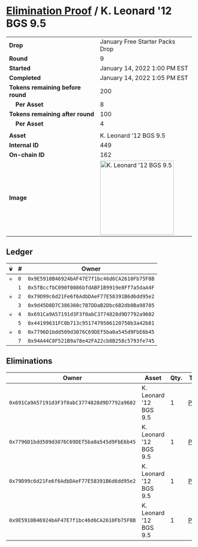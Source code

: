 # [Elimination Proof](./readme.md) / K. Leonard &#039;12 BGS 9.5

|||
|---|---|
| **Drop** | January Free Starter Packs Drop |
| **Round** | 9 |
| **Started** | January 14, 2022 1:00 PM EST |
| **Completed** | January 14, 2022 1:05 PM EST |
| **Tokens remaining before round** | 200 |
| **&nbsp;&nbsp;&nbsp;&nbsp;Per Asset** | 8 |
| **Tokens remaining after round** | 100 |
| **&nbsp;&nbsp;&nbsp;&nbsp;Per Asset** | 4 |
| | |
| **Asset** | K. Leonard &#039;12 BGS 9.5 |
| **Internal ID** | 449 |
| **On-chain ID** | 162 |
| **Image** | <img src="https://tcdn.blokpax.com/954504e8-1aca-45fa-84a1-fe8d6da01427/eb9f4b67afd6dfefcf7c3004af320492f0d880361c1761343f96fc6f97a742a7.png" height="200" alt="K. Leonard &#039;12 BGS 9.5" /> |

## Ledger

| 💀 | # | Owner |
| --- | --- | --- |
| 💀 | `0` | `0x9E5910B46924bAF47E7f1bc46d6CA2610Fb75F8B` |
|  | `1` | `0x5fBccfbC090f0086bfdABF1B9919e8Ff7a5daA4F` |
| 💀 | `2` | `0x79D99c6d21Fe6f6AdbDAeF77E58391B6d6dd95e2` |
|  | `3` | `0x9d45D8D7C386360c7B7DDaB2Dbc6B2db0Ba98705` |
| 💀 | `4` | `0x691Ca9A57191d3F3f0abC3774828d9D7792a9602` |
|  | `5` | `0x44199631FC0b713c9517479506120750b3a42b81` |
| 💀 | `6` | `0x7796D1bdd509d3076C69DEf5ba0a545d9FbE6b45` |
|  | `7` | `0x94A44C8F521B9a78e42FA22cb8B258c5793fe745` |


## Eliminations

| Owner | Asset | Qty. | Transaction |
| --- | --- | --- | --- |
| `0x691Ca9A57191d3F3f0abC3774828d9D7792a9602` | K. Leonard '12 BGS 9.5 | 1 | [Polygonscan](https://polygonscan.com/tx/0xae038915e895e586f4fe7d9bb2b8ed9dc3a13e0e2cd2b621dacbd6f9a6c513ae) |
| `0x7796D1bdd509d3076C69DEf5ba0a545d9FbE6b45` | K. Leonard '12 BGS 9.5 | 1 | [Polygonscan](https://polygonscan.com/tx/0xf9c3fd007bb5beaa6a12f7d30b91eb17f45215a626ea4b7e669f79e3ff513614) |
| `0x79D99c6d21Fe6f6AdbDAeF77E58391B6d6dd95e2` | K. Leonard '12 BGS 9.5 | 1 | [Polygonscan](https://polygonscan.com/tx/0xc9142ddebd36c21fc56abf950d2729b7153dcffc4389187aeca43ee1ce3ceaed) |
| `0x9E5910B46924bAF47E7f1bc46d6CA2610Fb75F8B` | K. Leonard '12 BGS 9.5 | 1 | [Polygonscan](https://polygonscan.com/tx/0x9a92e67391043b4c276d1e6472184c597b7da1aef6d457dada507ff529540c12) |
